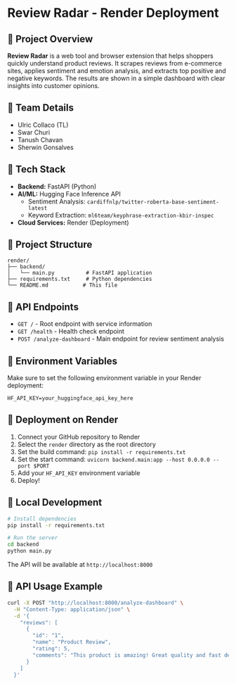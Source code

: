 # Review Radar - Render Deployment

## 🔹 Project Overview
**Review Radar** is a web tool and browser extension that helps shoppers quickly understand product reviews. It scrapes reviews from e-commerce sites, applies sentiment and emotion analysis, and extracts top positive and negative keywords. The results are shown in a simple dashboard with clear insights into customer opinions.

## 🔹 Team Details
- Ulric Collaco (TL)
- Swar Churi
- Tanush Chavan
- Sherwin Gonsalves

## 🔹 Tech Stack
- **Backend:** FastAPI (Python)
- **AI/ML:** Hugging Face Inference API
  - Sentiment Analysis: `cardiffnlp/twitter-roberta-base-sentiment-latest`
  - Keyword Extraction: `ml6team/keyphrase-extraction-kbir-inspec`
- **Cloud Services:** Render (Deployment)

## 🔹 Project Structure
```
render/
├── backend/
│   └── main.py          # FastAPI application
├── requirements.txt     # Python dependencies
└── README.md           # This file
```

## 🔹 API Endpoints
- `GET /` - Root endpoint with service information
- `GET /health` - Health check endpoint
- `POST /analyze-dashboard` - Main endpoint for review sentiment analysis

## 🔹 Environment Variables
Make sure to set the following environment variable in your Render deployment:
```
HF_API_KEY=your_huggingface_api_key_here
```

## 🔹 Deployment on Render
1. Connect your GitHub repository to Render
2. Select the `render` directory as the root directory
3. Set the build command: `pip install -r requirements.txt`
4. Set the start command: `uvicorn backend.main:app --host 0.0.0.0 --port $PORT`
5. Add your `HF_API_KEY` environment variable
6. Deploy!

## 🔹 Local Development
```bash
# Install dependencies
pip install -r requirements.txt

# Run the server
cd backend
python main.py
```

The API will be available at `http://localhost:8000`

## 🔹 API Usage Example
```bash
curl -X POST "http://localhost:8000/analyze-dashboard" \
  -H "Content-Type: application/json" \
  -d '{
    "reviews": [
      {
        "id": "1",
        "name": "Product Review",
        "rating": 5,
        "comments": "This product is amazing! Great quality and fast delivery."
      }
    ]
  }'
```
